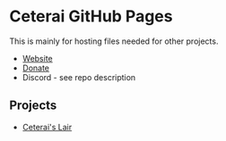 # Ceterai GitHub Pages

This is mainly for hosting files needed for other projects.

- [Website](https://linktr.ee/ceterai)
- [Donate](https://buymeacoffee.com/ceterai)
- Discord - see repo description

## Projects

- [Ceterai's Lair](https://github.com/Ceterai/DiscordTheme)
